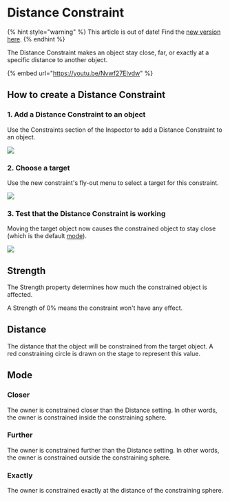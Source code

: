 # Distance Constraint

{% hint style="warning" %}
This article is out of date! Find the [new version here](https://rive.app/community/doc/distance-contraint/doc8CTqEhcbP).
{% endhint %}

The Distance Constraint makes an object stay close, far, or exactly at a specific distance to another object.

{% embed url="https://youtu.be/Nvwf27EIvdw" %}

## How to create a Distance Constraint

### 1. Add a Distance Constraint to an object

Use the Constraints section of the Inspector to add a Distance Constraint to an object.

![](../../.gitbook/assets/2021-08-05-16.52.56.gif)

### 2. Choose a target

Use the new constraint's fly-out menu to select a target for this constraint.

![](../../.gitbook/assets/2021-08-05-16.53.17.gif)

### 3. Test that the Distance Constraint is working

Moving the target object now causes the constrained object to stay close (which is the default [mode](distance-constraint.md#mode)).

![](../../.gitbook/assets/2021-08-05-16.59.24.gif)

## Strength <a href="#target" id="target"></a>

The Strength property determines how much the constrained object is affected.

A Strength of 0% means the constraint won't have any effect.

## Distance <a href="#distance" id="distance"></a>

The distance that the object will be constrained from the target object. A red constraining circle is drawn on the stage to represent this value.

## Mode <a href="#mode" id="mode"></a>

### Closer <a href="#closer-than" id="closer-than"></a>

The owner is constrained closer than the Distance setting. In other words, the owner is constrained inside the constraining sphere.

### Further <a href="#further-than" id="further-than"></a>

The owner is constrained further than the Distance setting. In other words, the owner is constrained outside the constraining sphere.

### Exactly <a href="#exactly" id="exactly"></a>

The owner is constrained exactly at the distance of the constraining sphere.
